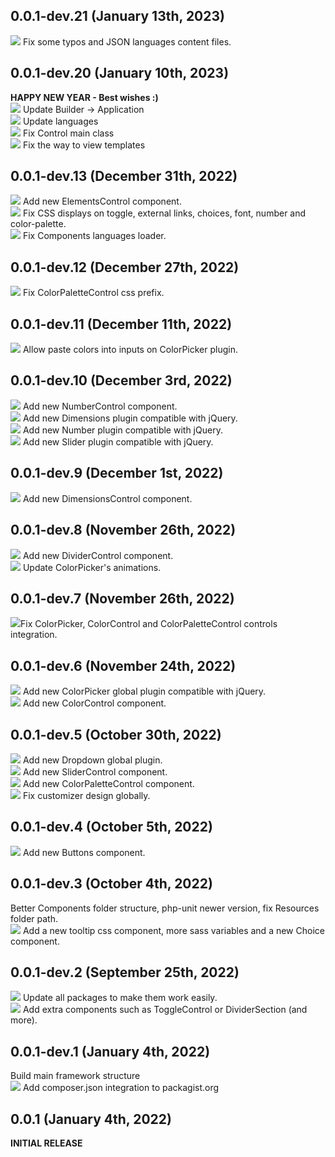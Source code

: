 ## 0.0.1-dev.21 (January 13th, 2023)
![][fixed] Fix some typos and JSON languages content files.

## 0.0.1-dev.20 (January 10th, 2023)
**HAPPY NEW YEAR - Best wishes :)**  
![][updated] Update Builder -> Application  
![][updated] Update languages  
![][fixed] Fix Control main class  
![][fixed] Fix the way to view templates

## 0.0.1-dev.13 (December 31th, 2022)
![][added] Add new ElementsControl component.  
![][fixed] Fix CSS displays on toggle, external links, choices, font, number and color-palette.  
![][fixed] Fix Components languages loader.

## 0.0.1-dev.12 (December 27th, 2022)
![][fixed] Fix ColorPaletteControl css prefix.

## 0.0.1-dev.11 (December 11th, 2022)
![][fixed] Allow paste colors into inputs on ColorPicker plugin.

## 0.0.1-dev.10 (December 3rd, 2022)
![][added] Add new NumberControl component.  
![][added] Add new Dimensions plugin compatible with jQuery.  
![][added] Add new Number plugin compatible with jQuery.  
![][added] Add new Slider plugin compatible with jQuery.

## 0.0.1-dev.9 (December 1st, 2022)
![][added] Add new DimensionsControl component.  

## 0.0.1-dev.8 (November 26th, 2022)
![][added] Add new DividerControl component.  
![][updated] Update ColorPicker's animations.

## 0.0.1-dev.7 (November 26th, 2022)
![][fixed]Fix ColorPicker, ColorControl and ColorPaletteControl controls integration.

## 0.0.1-dev.6 (November 24th, 2022)
![][added] Add new ColorPicker global plugin compatible with jQuery.  
![][added] Add new ColorControl component.

## 0.0.1-dev.5 (October 30th, 2022)
![][added] Add new Dropdown global plugin.  
![][added] Add new SliderControl component.  
![][added] Add new ColorPaletteControl component.  
![][fixed] Fix customizer design globally.

## 0.0.1-dev.4 (October 5th, 2022)
![][added] Add new Buttons component.

## 0.0.1-dev.3 (October 4th, 2022)
Better Components folder structure, php-unit newer version, fix Resources folder path.  
![][added] Add a new tooltip css component, more sass variables and a new Choice component.

## 0.0.1-dev.2 (September 25th, 2022)
![][updated] Update all packages to make them work easily.  
![][added] Add extra components such as ToggleControl or DividerSection (and more).

## 0.0.1-dev.1 (January 4th, 2022)
Build main framework structure  
![][added] Add composer.json integration to packagist.org

## 0.0.1 (January 4th, 2022)
**INITIAL RELEASE**

<!-- links & imgs dfn's -->
[added]: https://img.shields.io/badge/ADDED-27bd07.svg?style=flat-square
[fixed]: https://img.shields.io/badge/FIXED-f0506e.svg?style=flat-square
[updated]: https://img.shields.io/badge/UPDATED-115cfa.svg?style=flat-square
